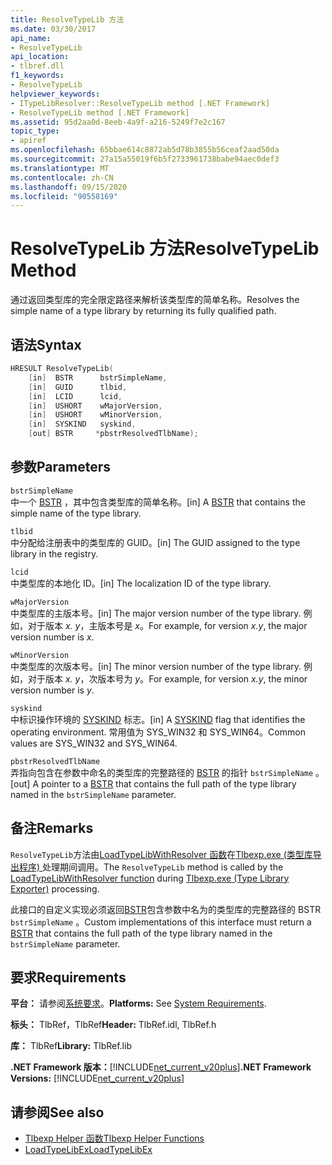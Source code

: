 ```yaml
---
title: ResolveTypeLib 方法
ms.date: 03/30/2017
api_name:
- ResolveTypeLib
api_location:
- tlbref.dll
f1_keywords:
- ResolveTypeLib
helpviewer_keywords:
- ITypeLibResolver::ResolveTypeLib method [.NET Framework]
- ResolveTypeLib method [.NET Framework]
ms.assetid: 95d2aa0d-8eeb-4a9f-a216-5249f7e2c167
topic_type:
- apiref
ms.openlocfilehash: 65bbae614c8872ab5d78b3855b56ceaf2aad50da
ms.sourcegitcommit: 27a15a55019f6b5f2733961738babe94aec0def3
ms.translationtype: MT
ms.contentlocale: zh-CN
ms.lasthandoff: 09/15/2020
ms.locfileid: "90558169"
---
```

# <a name="resolvetypelib-method"></a><span data-ttu-id="31349-102">ResolveTypeLib 方法</span><span class="sxs-lookup"><span data-stu-id="31349-102">ResolveTypeLib Method</span></span>
<span data-ttu-id="31349-103">通过返回类型库的完全限定路径来解析该类型库的简单名称。</span><span class="sxs-lookup"><span data-stu-id="31349-103">Resolves the simple name of a type library by returning its fully qualified path.</span></span>  
  
## <a name="syntax"></a><span data-ttu-id="31349-104">语法</span><span class="sxs-lookup"><span data-stu-id="31349-104">Syntax</span></span>  
  
```cpp  
HRESULT ResolveTypeLib(  
    [in]  BSTR      bstrSimpleName,  
    [in]  GUID      tlbid,  
    [in]  LCID      lcid,  
    [in]  USHORT    wMajorVersion,  
    [in]  USHORT    wMinorVersion,  
    [in]  SYSKIND   syskind,  
    [out] BSTR     *pbstrResolvedTlbName);  
```  
  
## <a name="parameters"></a><span data-ttu-id="31349-105">参数</span><span class="sxs-lookup"><span data-stu-id="31349-105">Parameters</span></span>  
 `bstrSimpleName`  
 <span data-ttu-id="31349-106">中一个 [BSTR](/previous-versions/windows/desktop/automat/bstr) ，其中包含类型库的简单名称。</span><span class="sxs-lookup"><span data-stu-id="31349-106">[in] A [BSTR](/previous-versions/windows/desktop/automat/bstr) that contains the simple name of the type library.</span></span>  
  
 `tlbid`  
 <span data-ttu-id="31349-107">中分配给注册表中的类型库的 GUID。</span><span class="sxs-lookup"><span data-stu-id="31349-107">[in] The GUID assigned to the type library in the registry.</span></span>  
  
 `lcid`  
 <span data-ttu-id="31349-108">中类型库的本地化 ID。</span><span class="sxs-lookup"><span data-stu-id="31349-108">[in] The localization ID of the type library.</span></span>  
  
 `wMajorVersion`  
 <span data-ttu-id="31349-109">中类型库的主版本号。</span><span class="sxs-lookup"><span data-stu-id="31349-109">[in] The major version number of the type library.</span></span> <span data-ttu-id="31349-110">例如，对于版本 *x. y*，主版本号是 *x*。</span><span class="sxs-lookup"><span data-stu-id="31349-110">For example, for version *x.y*, the major version number is *x*.</span></span>  
  
 `wMinorVersion`  
 <span data-ttu-id="31349-111">中类型库的次版本号。</span><span class="sxs-lookup"><span data-stu-id="31349-111">[in] The minor version number of the type library.</span></span> <span data-ttu-id="31349-112">例如，对于版本 *x. y*，次版本号为 *y*。</span><span class="sxs-lookup"><span data-stu-id="31349-112">For example, for version *x.y*, the minor version number is *y*.</span></span>  
  
 `syskind`  
 <span data-ttu-id="31349-113">中标识操作环境的 [SYSKIND](/windows/win32/api/oaidl/ne-oaidl-syskind) 标志。</span><span class="sxs-lookup"><span data-stu-id="31349-113">[in] A [SYSKIND](/windows/win32/api/oaidl/ne-oaidl-syskind) flag that identifies the operating environment.</span></span> <span data-ttu-id="31349-114">常用值为 SYS_WIN32 和 SYS_WIN64。</span><span class="sxs-lookup"><span data-stu-id="31349-114">Common values are SYS_WIN32 and SYS_WIN64.</span></span>  
  
 `pbstrResolvedTlbName`  
 <span data-ttu-id="31349-115">弄指向包含在参数中命名的类型库的完整路径的 [BSTR](/previous-versions/windows/desktop/automat/bstr) 的指针 `bstrSimpleName` 。</span><span class="sxs-lookup"><span data-stu-id="31349-115">[out] A pointer to a [BSTR](/previous-versions/windows/desktop/automat/bstr) that contains the full path of the type library named in the `bstrSimpleName` parameter.</span></span>  
  
## <a name="remarks"></a><span data-ttu-id="31349-116">备注</span><span class="sxs-lookup"><span data-stu-id="31349-116">Remarks</span></span>  
 <span data-ttu-id="31349-117">`ResolveTypeLib`方法由[LoadTypeLibWithResolver 函数](loadtypelibwithresolver-function.md)在[Tlbexp.exe (类型库导出程序) ](../../tools/tlbexp-exe-type-library-exporter.md)处理期间调用。</span><span class="sxs-lookup"><span data-stu-id="31349-117">The `ResolveTypeLib` method is called by the [LoadTypeLibWithResolver function](loadtypelibwithresolver-function.md) during [Tlbexp.exe (Type Library Exporter)](../../tools/tlbexp-exe-type-library-exporter.md) processing.</span></span>  
  
 <span data-ttu-id="31349-118">此接口的自定义实现必须返回[BSTR](/previous-versions/windows/desktop/automat/bstr)包含参数中名为的类型库的完整路径的 BSTR `bstrSimpleName` 。</span><span class="sxs-lookup"><span data-stu-id="31349-118">Custom implementations of this interface must return a [BSTR](/previous-versions/windows/desktop/automat/bstr) that contains the full path of the type library named in the `bstrSimpleName` parameter.</span></span>  
  
## <a name="requirements"></a><span data-ttu-id="31349-119">要求</span><span class="sxs-lookup"><span data-stu-id="31349-119">Requirements</span></span>  
 <span data-ttu-id="31349-120">**平台：** 请参阅[系统要求](../../get-started/system-requirements.md)。</span><span class="sxs-lookup"><span data-stu-id="31349-120">**Platforms:** See [System Requirements](../../get-started/system-requirements.md).</span></span>  
  
 <span data-ttu-id="31349-121">**标头：** TlbRef，TlbRef</span><span class="sxs-lookup"><span data-stu-id="31349-121">**Header:** TlbRef.idl, TlbRef.h</span></span>  
  
 <span data-ttu-id="31349-122">**库：** TlbRef</span><span class="sxs-lookup"><span data-stu-id="31349-122">**Library:** TlbRef.lib</span></span>  
  
 <span data-ttu-id="31349-123">**.NET Framework 版本：**[!INCLUDE[net_current_v20plus](../../../../includes/net-current-v20plus-md.md)]</span><span class="sxs-lookup"><span data-stu-id="31349-123">**.NET Framework Versions:** [!INCLUDE[net_current_v20plus](../../../../includes/net-current-v20plus-md.md)]</span></span>  
  
## <a name="see-also"></a><span data-ttu-id="31349-124">请参阅</span><span class="sxs-lookup"><span data-stu-id="31349-124">See also</span></span>

- [<span data-ttu-id="31349-125">Tlbexp Helper 函数</span><span class="sxs-lookup"><span data-stu-id="31349-125">Tlbexp Helper Functions</span></span>](index.md)
- [<span data-ttu-id="31349-126">LoadTypeLibEx</span><span class="sxs-lookup"><span data-stu-id="31349-126">LoadTypeLibEx</span></span>](/previous-versions/windows/desktop/api/oleauto/nf-oleauto-loadtypelibex)
